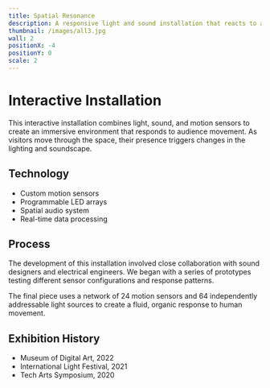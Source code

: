 ```yaml
---
title: Spatial Resonance
description: A responsive light and sound installation that reacts to audience movements
thumbnail: /images/all3.jpg
wall: 2
positionX: -4
positionY: 0
scale: 2
---
```


# Interactive Installation

This interactive installation combines light, sound, and motion sensors to create an immersive environment that responds to audience movement. As visitors move through the space, their presence triggers changes in the lighting and soundscape.

## Technology

- Custom motion sensors
- Programmable LED arrays
- Spatial audio system
- Real-time data processing

## Process

The development of this installation involved close collaboration with sound designers and electrical engineers. We began with a series of prototypes testing different sensor configurations and response patterns.

The final piece uses a network of 24 motion sensors and 64 independently addressable light sources to create a fluid, organic response to human movement.

## Exhibition History

- Museum of Digital Art, 2022
- International Light Festival, 2021
- Tech Arts Symposium, 2020 